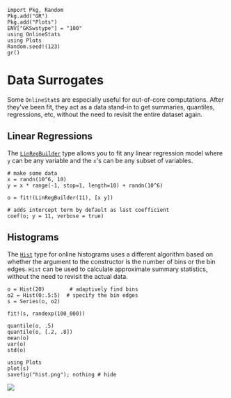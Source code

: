 ```@setup setup
import Pkg, Random
Pkg.add("GR")
Pkg.add("Plots")
ENV["GKSwstype"] = "100"
using OnlineStats
using Plots
Random.seed!(123)
gr()
```

# Data Surrogates

Some `OnlineStat`s are especially useful for out-of-core computations.  After they've been fit, they act as a data stand-in to get summaries, quantiles, regressions, etc, without the need to revisit the entire dataset again.



## Linear Regressions

The [`LinRegBuilder`](@ref) type allows you to fit any linear regression model where `y`
can be any variable and the `x`'s can be any subset of variables.

```@example setup
# make some data
x = randn(10^6, 10)
y = x * range(-1, stop=1, length=10) + randn(10^6)

o = fit!(LinRegBuilder(11), [x y])

# adds intercept term by default as last coefficient
coef(o; y = 11, verbose = true)
```

## Histograms

The [`Hist`](@ref) type for online histograms uses a different algorithm based on whether
the argument to the constructor is the number of bins or the bin edges.  `Hist` can be used 
to calculate approximate summary statistics, without the need to revisit the actual data.

```@example setup
o = Hist(20)        # adaptively find bins
o2 = Hist(0:.5:5)  # specify the bin edges
s = Series(o, o2)

fit!(s, randexp(100_000))

quantile(o, .5)
quantile(o, [.2, .8])
mean(o)
var(o)
std(o)

using Plots
plot(s)
savefig("hist.png"); nothing # hide
```

![](hist.png)

